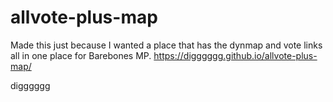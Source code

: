 # allvote-plus-map

Made this just because I wanted a place that has the dynmap and vote links all in one place for Barebones MP.
https://digggggg.github.io/allvote-plus-map/

digggggg

